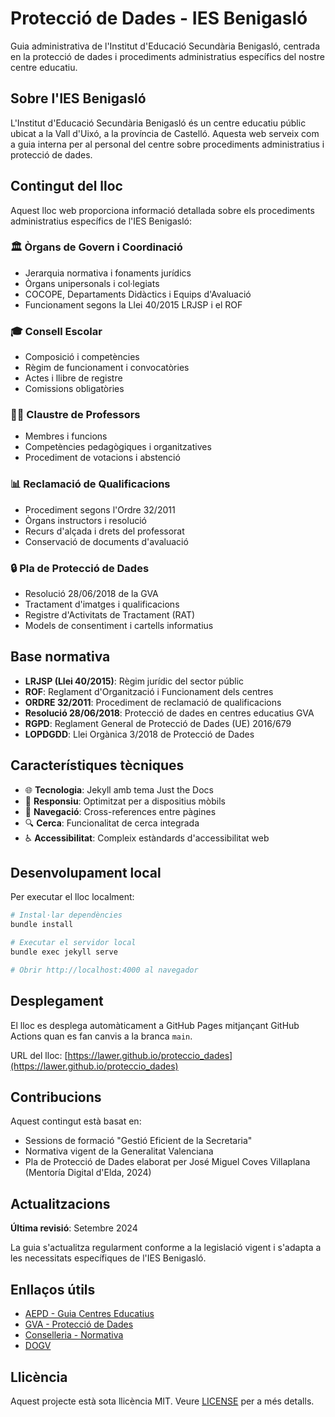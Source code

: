 # Protecció de Dades - IES Benigasló

Guia administrativa de l'Institut d'Educació Secundària Benigasló, centrada en la protecció de dades i procediments administratius específics del nostre centre educatiu.

## Sobre l'IES Benigasló

L'Institut d'Educació Secundària Benigasló és un centre educatiu públic ubicat a la Vall d'Uixó, a la província de Castelló. Aquesta web serveix com a guia interna per al personal del centre sobre procediments administratius i protecció de dades.

## Contingut del lloc

Aquest lloc web proporciona informació detallada sobre els procediments administratius específics de l'IES Benigasló:

### 🏛️ Òrgans de Govern i Coordinació
- Jerarquia normativa i fonaments jurídics
- Òrgans unipersonals i col·legiats
- COCOPE, Departaments Didàctics i Equips d'Avaluació
- Funcionament segons la Llei 40/2015 LRJSP i el ROF

### 🎓 Consell Escolar
- Composició i competències
- Règim de funcionament i convocatòries
- Actes i llibre de registre
- Comissions obligatòries

### 👨‍🏫 Claustre de Professors
- Membres i funcions
- Competències pedagògiques i organitzatives
- Procediment de votacions i abstenció

### 📊 Reclamació de Qualificacions
- Procediment segons l'Ordre 32/2011
- Òrgans instructors i resolució
- Recurs d'alçada i drets del professorat
- Conservació de documents d'avaluació

### 🔒 Pla de Protecció de Dades
- Resolució 28/06/2018 de la GVA
- Tractament d'imatges i qualificacions
- Registre d'Activitats de Tractament (RAT)
- Models de consentiment i cartells informatius

## Base normativa

- **LRJSP (Llei 40/2015)**: Règim jurídic del sector públic
- **ROF**: Reglament d'Organització i Funcionament dels centres
- **ORDRE 32/2011**: Procediment de reclamació de qualificacions
- **Resolució 28/06/2018**: Protecció de dades en centres educatius GVA
- **RGPD**: Reglament General de Protecció de Dades (UE) 2016/679
- **LOPDGDD**: Llei Orgànica 3/2018 de Protecció de Dades

## Característiques tècniques

- 🌐 **Tecnologia**: Jekyll amb tema Just the Docs
- 📱 **Responsiu**: Optimitzat per a dispositius mòbils
- 🔗 **Navegació**: Cross-references entre pàgines
- 🔍 **Cerca**: Funcionalitat de cerca integrada
- ♿ **Accessibilitat**: Compleix estàndards d'accessibilitat web

## Desenvolupament local

Per executar el lloc localment:

```bash
# Instal·lar dependències
bundle install

# Executar el servidor local
bundle exec jekyll serve

# Obrir http://localhost:4000 al navegador
```

## Desplegament

El lloc es desplega automàticament a GitHub Pages mitjançant GitHub Actions quan es fan canvis a la branca `main`.

URL del lloc: [https://lawer.github.io/proteccio_dades](https://lawer.github.io/proteccio_dades)

## Contribucions

Aquest contingut està basat en:
- Sessions de formació "Gestió Eficient de la Secretaria"
- Normativa vigent de la Generalitat Valenciana
- Pla de Protecció de Dades elaborat per José Miguel Coves Villaplana (Mentoría Digital d'Elda, 2024)

## Actualitzacions

**Última revisió**: Setembre 2024

La guia s'actualitza regularment conforme a la legislació vigent i s'adapta a les necessitats específiques de l'IES Benigasló.

## Enllaços útils

- [AEPD - Guia Centres Educatius](https://www.aepd.es/guias/guia-centros-educativos.pdf)
- [GVA - Protecció de Dades](https://presidencia.gva.es/es/web/delegacion-de-proteccion-de-datos-gva/inici)
- [Conselleria - Normativa](https://ceice.gva.es/es/web/inspeccion-educativa/normativa-proteccio-de-dades-de-caracter-personal)
- [DOGV](https://dogv.gva.es/es/)

## Llicència

Aquest projecte està sota llicència MIT. Veure [LICENSE](LICENSE) per a més detalls.
